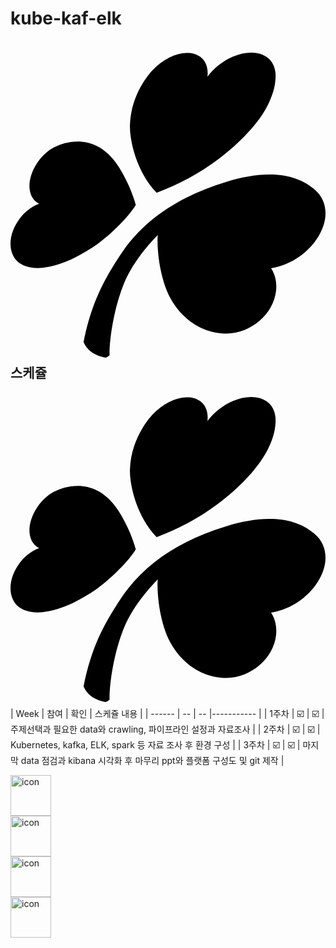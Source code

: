 # kube-kaf-elk

## <svg role="img" viewBox="0 0 24 24" xmlns="http://www.w3.org/2000/svg"><title>Aer Lingus</title><path d="M23.857 13.511c-.48 1.545-2.081 2.995-4.002 3.296.31.48.452 1.074.377 1.733-.208 1.789-1.921 3.23-3.758 3.249-1.243.009-2.928-.528-4.115-2.402-1.064-1.666-1.215-4.313-1.14-5.113-1.299 1.328-2.109 2.618-2.495 3.512-.866 2.025-1.196 4.492-1.177 5.65 0 0-.16.151-.31.18-.48-.085-.895-.264-1.206-.537-.376-.34-.461-.66-.461-.66.574-2.872 1.488-4.66 2.853-6.704 1.836-2.76 4.67-4.464 8.032-5.49 2.43-.744 4.954-.904 6.686.565.933.772.989 1.883.716 2.721zM9.544 11.986c-.575.96-2.147 2.505-3.39 3.305-2.59 1.657-4.454 1.77-5.387 1.177a1.451 1.451 0 0 1-.292-.235c-.725-.763-.602-2.119.245-3.23.415-.546.951-.932 1.47-1.111-.406-.189-.679-.584-.735-1.14-.113-1.11.725-2.57 1.883-3.164 1.017-.518 3.211-1.036 4.821 1.366.631.932 1.196 2.26 1.385 3.032zM20.184 1.89c-.14-1.384-1.62-1.893-3.248-1.196-.772.33-1.45.885-1.93 1.516.075-.63-.104-1.186-.556-1.516-.895-.65-2.524-.17-3.635 1.036-.386.424-1.648 1.95-1.714 4.19-.028 1.083.452 3.485 2.034 5.142 4.219-1.591 6.488-4.03 7.354-5.038.999-1.168 1.422-2.194 1.601-2.947.132-.594.113-1.017.094-1.187z"/></svg> 스케쥴
<svg role="img" viewBox="0 0 24 24" xmlns="http://www.w3.org/2000/svg"><title>Aer Lingus</title><path d="M23.857 13.511c-.48 1.545-2.081 2.995-4.002 3.296.31.48.452 1.074.377 1.733-.208 1.789-1.921 3.23-3.758 3.249-1.243.009-2.928-.528-4.115-2.402-1.064-1.666-1.215-4.313-1.14-5.113-1.299 1.328-2.109 2.618-2.495 3.512-.866 2.025-1.196 4.492-1.177 5.65 0 0-.16.151-.31.18-.48-.085-.895-.264-1.206-.537-.376-.34-.461-.66-.461-.66.574-2.872 1.488-4.66 2.853-6.704 1.836-2.76 4.67-4.464 8.032-5.49 2.43-.744 4.954-.904 6.686.565.933.772.989 1.883.716 2.721zM9.544 11.986c-.575.96-2.147 2.505-3.39 3.305-2.59 1.657-4.454 1.77-5.387 1.177a1.451 1.451 0 0 1-.292-.235c-.725-.763-.602-2.119.245-3.23.415-.546.951-.932 1.47-1.111-.406-.189-.679-.584-.735-1.14-.113-1.11.725-2.57 1.883-3.164 1.017-.518 3.211-1.036 4.821 1.366.631.932 1.196 2.26 1.385 3.032zM20.184 1.89c-.14-1.384-1.62-1.893-3.248-1.196-.772.33-1.45.885-1.93 1.516.075-.63-.104-1.186-.556-1.516-.895-.65-2.524-.17-3.635 1.036-.386.424-1.648 1.95-1.714 4.19-.028 1.083.452 3.485 2.034 5.142 4.219-1.591 6.488-4.03 7.354-5.038.999-1.168 1.422-2.194 1.601-2.947.132-.594.113-1.017.094-1.187z"/></svg> 
| Week | 참여 | 확인 | 스케쥴 내용 |
| ------ | -- | -- |----------- |
| 1주차 | ☑️ | ☑️ | 주제선택과 필요한 data와 crawling, 파이프라인 설정과 자료조사 |
| 2주차 | ☑️ | ☑️ | Kubernetes, kafka, ELK, spark 등 자료 조사 후 환경 구성  |
| 3주차 | ☑️ | ☑️ | 마지막 data 점검과 kibana 시각화 후 마무리 ppt와 플랫폼 구성도 및 git 제작 |


<div style="display: flex; align-items: flex-start;"><img src="https://techstack-generator.vercel.app/kubernetes-icon.svg" alt="icon" width="65" height="65" /></div>

<div style="display: flex; align-items: flex-start;"><img src="https://techstack-generator.vercel.app/docker-icon.svg" alt="icon" width="65" height="65" /></div>

<div style="display: flex; align-items: flex-start;"><img src="https://techstack-generator.vercel.app/mysql-icon.svg" alt="icon" width="65" height="65" /></div>

<div style="display: flex; align-items: flex-start;"><img src="https://techstack-generator.vercel.app/django-icon.svg" alt="icon" width="65" height="65" /></div>

